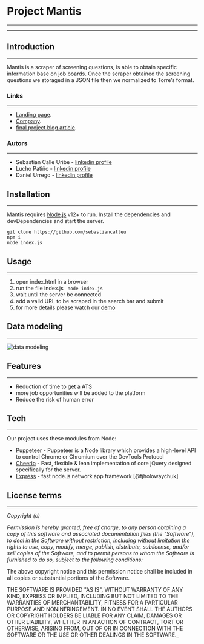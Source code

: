 # Project Mantis
---
---

## Introduction
---
Mantis is a scraper of screening questions, is able to obtain specific information base on job boards.
Once the scraper obtained the screening questions we storaged in a JSON file then we normalized to Torre’s format. 

### Links
---
* [Landing page](https://new-landing-page-mantis.vercel.app/).
* [Company](https://torre.co/).
* [final project blog article](https://torre.co/).

### Autors
---
* Sebastian Calle Uribe  -  [linkedin profile](https://www.linkedin.com/in/sebastiancalleu/)
* Lucho Patiño  -  [linkedin profile](https://www.linkedin.com/in/devlucho/)
* Daniel Urrego  -  [linkedin profile](https://www.linkedin.com/in/jdanielue/)

## Installation
---
Mantis requires [Node.js](https://nodejs.org/) v12+ to run.
Install the dependencies and devDependencies and start the server.

```
git clone https://github.com/sebastiancalleu
npm i
node index.js
```

## Usage
---
1. open index.html in a browser
2. run the file index.js ``` node index.js```
3. wait until the server be connected
4. add a valid URL to be scraped in the search bar and submit
5. for more details please watch our [demo](https://youtu.be/u8jezH1_hcw)


## Data modeling
---
![data modeling](https://i.ibb.co/phKZD2B/data.jpg)

## Features
---
- Reduction of time to get a ATS
- more job opportunities will be added to the platform
- Reduce the risk of human error 

## Tech
---
Our project uses these modules from Node:

- [Puppeteer](https://pptr.dev/) - Puppeteer is a Node library which provides a high-level API to control Chrome or Chromium over the DevTools Protocol
- [Cheerio](https://cheerio.js.org/) - Fast, flexible & lean implementation of core jQuery designed specifically for the server.
- [Express](https://expressjs.com/) - fast node.js network app framework [@tjholowaychuk]

## License terms
---
_Copyright (c) <year> <copyright holders>_

_Permission is hereby granted, free of charge, to any person obtaining a copy
of this software and associated documentation files (the "Software"), to deal
in the Software without restriction, including without limitation the rights
to use, copy, modify, merge, publish, distribute, sublicense, and/or sell
copies of the Software, and to permit persons to whom the Software is
furnished to do so, subject to the following conditions:_

The above copyright notice and this permission notice shall be included in all
copies or substantial portions of the Software.

THE SOFTWARE IS PROVIDED "AS IS", WITHOUT WARRANTY OF ANY KIND, EXPRESS OR
IMPLIED, INCLUDING BUT NOT LIMITED TO THE WARRANTIES OF MERCHANTABILITY,
FITNESS FOR A PARTICULAR PURPOSE AND NONINFRINGEMENT. IN NO EVENT SHALL THE
AUTHORS OR COPYRIGHT HOLDERS BE LIABLE FOR ANY CLAIM, DAMAGES OR OTHER
LIABILITY, WHETHER IN AN ACTION OF CONTRACT, TORT OR OTHERWISE, ARISING FROM,
OUT OF OR IN CONNECTION WITH THE SOFTWARE OR THE USE OR OTHER DEALINGS IN THE
SOFTWARE._
